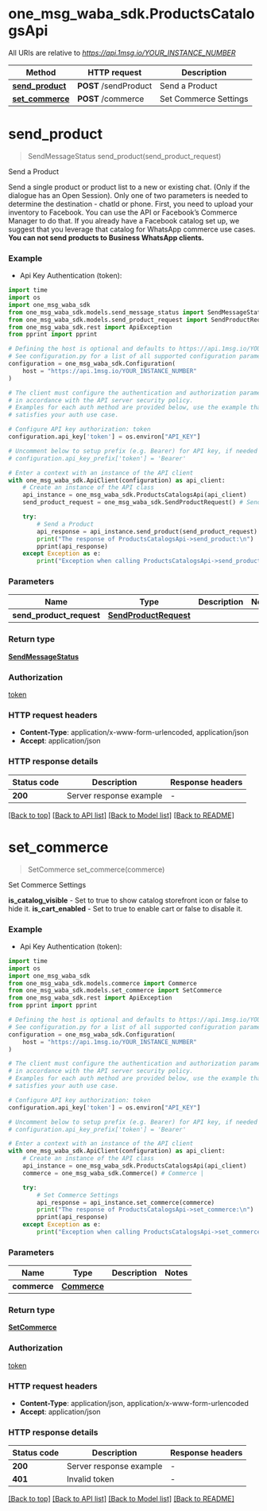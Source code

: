 # one_msg_waba_sdk.ProductsCatalogsApi

All URIs are relative to *https://api.1msg.io/YOUR_INSTANCE_NUMBER*

Method | HTTP request | Description
------------- | ------------- | -------------
[**send_product**](ProductsCatalogsApi.md#send_product) | **POST** /sendProduct | Send a Product
[**set_commerce**](ProductsCatalogsApi.md#set_commerce) | **POST** /commerce | Set Commerce Settings


# **send_product**
> SendMessageStatus send_product(send_product_request)

Send a Product

Send a single product or product list to a new or existing chat. (Only if the dialogue has an Open Session). Only one of two parameters is needed to determine the destination - chatId or phone.  First, you need to upload your inventory to Facebook. You can use the API or Facebook’s Commerce Manager to do that. If you already have a Facebook catalog set up, we suggest that you leverage that catalog for WhatsApp commerce use cases.  **You can not send products to Business WhatsApp clients.**

### Example

* Api Key Authentication (token):
```python
import time
import os
import one_msg_waba_sdk
from one_msg_waba_sdk.models.send_message_status import SendMessageStatus
from one_msg_waba_sdk.models.send_product_request import SendProductRequest
from one_msg_waba_sdk.rest import ApiException
from pprint import pprint

# Defining the host is optional and defaults to https://api.1msg.io/YOUR_INSTANCE_NUMBER
# See configuration.py for a list of all supported configuration parameters.
configuration = one_msg_waba_sdk.Configuration(
    host = "https://api.1msg.io/YOUR_INSTANCE_NUMBER"
)

# The client must configure the authentication and authorization parameters
# in accordance with the API server security policy.
# Examples for each auth method are provided below, use the example that
# satisfies your auth use case.

# Configure API key authorization: token
configuration.api_key['token'] = os.environ["API_KEY"]

# Uncomment below to setup prefix (e.g. Bearer) for API key, if needed
# configuration.api_key_prefix['token'] = 'Bearer'

# Enter a context with an instance of the API client
with one_msg_waba_sdk.ApiClient(configuration) as api_client:
    # Create an instance of the API class
    api_instance = one_msg_waba_sdk.ProductsCatalogsApi(api_client)
    send_product_request = one_msg_waba_sdk.SendProductRequest() # SendProductRequest | 

    try:
        # Send a Product
        api_response = api_instance.send_product(send_product_request)
        print("The response of ProductsCatalogsApi->send_product:\n")
        pprint(api_response)
    except Exception as e:
        print("Exception when calling ProductsCatalogsApi->send_product: %s\n" % e)
```



### Parameters

Name | Type | Description  | Notes
------------- | ------------- | ------------- | -------------
 **send_product_request** | [**SendProductRequest**](SendProductRequest.md)|  | 

### Return type

[**SendMessageStatus**](SendMessageStatus.md)

### Authorization

[token](../README.md#token)

### HTTP request headers

 - **Content-Type**: application/x-www-form-urlencoded, application/json
 - **Accept**: application/json

### HTTP response details
| Status code | Description | Response headers |
|-------------|-------------|------------------|
**200** | Server response example |  -  |

[[Back to top]](#) [[Back to API list]](../README.md#documentation-for-api-endpoints) [[Back to Model list]](../README.md#documentation-for-models) [[Back to README]](../README.md)

# **set_commerce**
> SetCommerce set_commerce(commerce)

Set Commerce Settings

**is_catalog_visible** - Set to true to show catalog storefront icon or false to hide it. **is_cart_enabled** - Set to true to enable cart or false to disable it.

### Example

* Api Key Authentication (token):
```python
import time
import os
import one_msg_waba_sdk
from one_msg_waba_sdk.models.commerce import Commerce
from one_msg_waba_sdk.models.set_commerce import SetCommerce
from one_msg_waba_sdk.rest import ApiException
from pprint import pprint

# Defining the host is optional and defaults to https://api.1msg.io/YOUR_INSTANCE_NUMBER
# See configuration.py for a list of all supported configuration parameters.
configuration = one_msg_waba_sdk.Configuration(
    host = "https://api.1msg.io/YOUR_INSTANCE_NUMBER"
)

# The client must configure the authentication and authorization parameters
# in accordance with the API server security policy.
# Examples for each auth method are provided below, use the example that
# satisfies your auth use case.

# Configure API key authorization: token
configuration.api_key['token'] = os.environ["API_KEY"]

# Uncomment below to setup prefix (e.g. Bearer) for API key, if needed
# configuration.api_key_prefix['token'] = 'Bearer'

# Enter a context with an instance of the API client
with one_msg_waba_sdk.ApiClient(configuration) as api_client:
    # Create an instance of the API class
    api_instance = one_msg_waba_sdk.ProductsCatalogsApi(api_client)
    commerce = one_msg_waba_sdk.Commerce() # Commerce | 

    try:
        # Set Commerce Settings
        api_response = api_instance.set_commerce(commerce)
        print("The response of ProductsCatalogsApi->set_commerce:\n")
        pprint(api_response)
    except Exception as e:
        print("Exception when calling ProductsCatalogsApi->set_commerce: %s\n" % e)
```



### Parameters

Name | Type | Description  | Notes
------------- | ------------- | ------------- | -------------
 **commerce** | [**Commerce**](Commerce.md)|  | 

### Return type

[**SetCommerce**](SetCommerce.md)

### Authorization

[token](../README.md#token)

### HTTP request headers

 - **Content-Type**: application/json, application/x-www-form-urlencoded
 - **Accept**: application/json

### HTTP response details
| Status code | Description | Response headers |
|-------------|-------------|------------------|
**200** | Server response example |  -  |
**401** | Invalid token |  -  |

[[Back to top]](#) [[Back to API list]](../README.md#documentation-for-api-endpoints) [[Back to Model list]](../README.md#documentation-for-models) [[Back to README]](../README.md)

